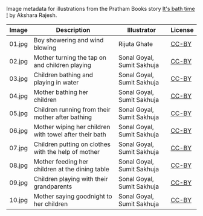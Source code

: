 Image metadata for illustrations from the Pratham Books story [It's bath time !](https://storyweaver.org.in/stories/2811-it-s-bath-time) by Akshara Rajesh.

Image | Description | Illustrator | License
----- | ----------- | ----------- | -------
01.jpg | Boy showering and wind blowing | Rijuta Ghate | [CC-BY](https://creativecommons.org/licenses/by/4.0/)
02.jpg | Mother turning the tap on and children playing | Sonal Goyal, Sumit Sakhuja | [CC-BY](https://creativecommons.org/licenses/by/4.0/)
03.jpg | Children bathing and playing in water | Sonal Goyal, Sumit Sakhuja | [CC-BY](https://creativecommons.org/licenses/by/4.0/)
04.jpg | Mother bathing her children | Sonal Goyal, Sumit Sakhuja | [CC-BY](https://creativecommons.org/licenses/by/4.0/)
05.jpg | Children running from their mother after bathing | Sonal Goyal, Sumit Sakhuja | [CC-BY](https://creativecommons.org/licenses/by/4.0/)
06.jpg | Mother wiping her children with towel after their bath | Sonal Goyal, Sumit Sakhuja | [CC-BY](https://creativecommons.org/licenses/by/4.0/)
07.jpg | Children putting on clothes with the help of mother | Sonal Goyal, Sumit Sakhuja | [CC-BY](https://creativecommons.org/licenses/by/4.0/)
08.jpg | Mother feeding her children at the dining table | Sonal Goyal, Sumit Sakhuja | [CC-BY](https://creativecommons.org/licenses/by/4.0/)
09.jpg | Children playing with their grandparents | Sonal Goyal, Sumit Sakhuja | [CC-BY](https://creativecommons.org/licenses/by/4.0/)
10.jpg | Mother saying goodnight to her children | Sonal Goyal, Sumit Sakhuja | [CC-BY](https://creativecommons.org/licenses/by/4.0/)
